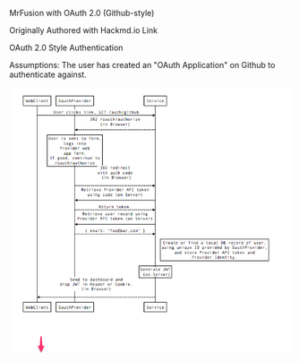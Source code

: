 MrFusion with OAuth 2.0 (Github-style)

Originally Authored with Hackmd.io Link

OAuth 2.0 Style Authentication

Assumptions: The user has created an "OAuth Application" on Github to authenticate against.

![oauth 2.0 flow](./OauthStyleAuthentication.png)
